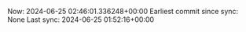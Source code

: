 Now: 2024-06-25 02:46:01.336248+00:00 Earliest commit since sync: None Last sync: 2024-06-25 01:52:16+00:00
